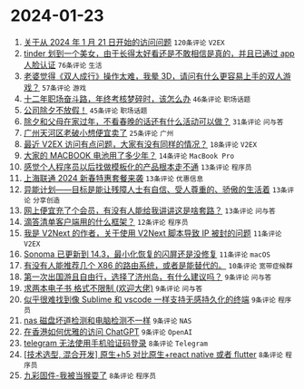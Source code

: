 # 2024-01-23

1. [关于从 2024 年 1 月 21 日开始的访问问题](https://www.v2ex.com/t/1010835) `120条评论` `V2EX`
1. [tinder 划到一个美女，由于长得太好看还是不敢相信是真的，并且已通过 app 人脸认证](https://www.v2ex.com/t/1010854) `76条评论` `生活`
1. [老婆觉得《双人成行》操作太难，我晕 3D，请问有什么更容易上手的双人游戏？](https://www.v2ex.com/t/1010856) `57条评论` `游戏`
1. [十二年职场奋斗路，年终考核梦碎时，该怎么办](https://www.v2ex.com/t/1010888) `46条评论` `职场话题`
1. [公司除夕不放假！](https://www.v2ex.com/t/1010886) `45条评论` `职场话题`
1. [除夕和父母在家过年，不看春晚的话还有什么活动可以做？](https://www.v2ex.com/t/1010880) `31条评论` `问与答`
1. [广州天河区老破小想便宜卖了](https://www.v2ex.com/t/1010905) `25条评论` `广州`
1. [最近 V2EX 访问有点问题，大家有没有同样的情况？](https://www.v2ex.com/t/1010845) `18条评论` `V2EX`
1. [大家的 MACBOOK 电池用了多少年？](https://www.v2ex.com/t/1010875) `14条评论` `MacBook Pro`
1. [感觉个人程序员以后找做模板化的产品根本走不通](https://www.v2ex.com/t/1010902) `13条评论` `程序员`
1. [上海联通 2024 新春特惠套餐来袭](https://www.v2ex.com/t/1010851) `13条评论` `优惠信息`
1. [异能计划——目标是能让残障人士有自信、受人尊重的、骄傲的生活着](https://www.v2ex.com/t/1010850) `13条评论` `分享创造`
1. [网上便宜充了个会员，有没有人能给我讲讲这是啥套路？](https://www.v2ex.com/t/1010830) `13条评论` `问与答`
1. [滴答清单客户端用的什么框架？](https://www.v2ex.com/t/1010859) `12条评论` `程序员`
1. [我是 V2Next 的作者，关于使用 V2Next 脚本导致 IP 被封的问题](https://www.v2ex.com/t/1010846) `11条评论` `V2EX`
1. [Sonoma 已更新到 14.3，最小化恢复的闪屏还是没修复](https://www.v2ex.com/t/1010827) `11条评论` `macOS`
1. [有没有人能推荐几个 X86 的路由系统，或者是能替代的。](https://www.v2ex.com/t/1010848) `10条评论` `宽带症候群`
1. [第一次出国游且自由行，选择了济州岛，有什么建议吗？](https://www.v2ex.com/t/1010910) `9条评论` `问与答`
1. [求两本电子书 格式不限制 (欢迎大佬)](https://www.v2ex.com/t/1010872) `9条评论` `问与答`
1. [似乎很难找到像 Sublime 和 vscode 一样支持无感持久化的终端](https://www.v2ex.com/t/1010867) `9条评论` `程序员`
1. [nas 磁盘坏道检测和电脑检测不一样](https://www.v2ex.com/t/1010865) `9条评论` `NAS`
1. [在香港如何优雅的访问 ChatGPT](https://www.v2ex.com/t/1010861) `9条评论` `OpenAI`
1. [telegram 无法使用手机验证码登录](https://www.v2ex.com/t/1010900) `8条评论` `Telegram`
1. [[技术选型, 混合开发] 原生+h5 对比原生+react native 或者 flutter](https://www.v2ex.com/t/1010890) `8条评论` `程序员`
1. [九彩固件-我被当猴耍了](https://www.v2ex.com/t/1010864) `8条评论` `程序员`
